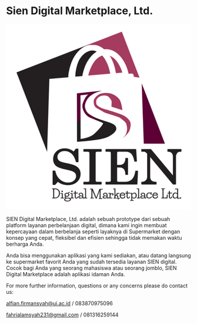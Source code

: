 # Sien Digital Marketplace, Ltd.

![DigitalMarketplace](https://raw.githubusercontent.com/bloodberrys/SienDigitalMarketplace/master/Logo_DigitalMarketplace.png)

SIEN Digital Marketplace, Ltd. adalah sebuah prototype dari sebuah platform layanan perbelanjaan digital, dimana kami ingin membuat kepercayaan dalam berbelanja seperti layaknya di Supermarket dengan konsep yang cepat, fleksibel dan efisien sehingga tidak memakan waktu berharga Anda. 

Anda bisa menggunakan aplikasi yang kami sediakan, atau datang langsung ke supermarket favorit Anda yang sudah tersedia layanan SIEN digital. Cocok bagi Anda yang seorang mahasiswa atau seorang jomblo, SIEN Digital Marketplace adalah aplikasi idaman Anda.

For more further information, questions or any concerns please do contact us:

alfian.firmansyah@ui.ac.id / 083870975096

fahrialamsyah231@gmail.com / 081316259144
